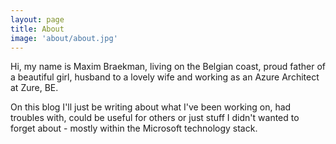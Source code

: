 ```yaml
---
layout: page
title: About
image: 'about/about.jpg'
---
```



Hi, my name is Maxim Braekman, living on the Belgian coast, proud father of a beautiful girl, husband to a lovely wife and working as an Azure Architect at Zure, BE. 

On this blog I'll just be writing about what I've been working on, had troubles with, could be useful for others or just stuff I didn't wanted to forget about - mostly within the Microsoft technology stack. 


